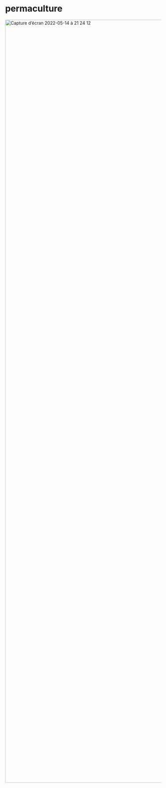 # permaculture

<img width="2465" alt="Capture d’écran 2022-05-14 à 21 24 12" src="https://user-images.githubusercontent.com/79283100/168443988-606be266-1a0f-496e-a97b-46b552a138d7.png">
